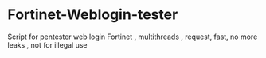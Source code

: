 # Fortinet-Weblogin-tester
Script for pentester web login Fortinet , multithreads , request, fast, no more leaks , not for illegal use

